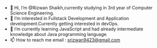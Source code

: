 - 👋 Hi, I’m @Rizwan Shaikh,currently studying in 3rd year of Computer Science Engineering.
- 👀 I’m interested in Fullstack Development and Application development.Currently getting interested in devOps.
- 🌱 I’m currently learning JavaScript and had already intermediate knowledge about Java programming language.
- 📫 How to reach me email : srizwan9423@gmail.com
<!---
Rizwan-1828/Rizwan-1828 is a ✨ special ✨ repository because its `README.md` (this file) appears on your GitHub profile.
You can click the Preview link to take a look at your changes.
--->
